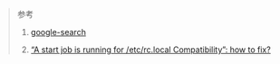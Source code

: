 

> 参考
> 1. [google-search](https://www.google.com/search?q=a+start+job+is+running+for+%2Fetc%2Frc.local&oq=a+start+job+is+running+for+%2Fetc%2Frc.local&aqs=chrome..69i57j69i64l3.17458j0j1&sourceid=chrome&ie=UTF-8)
>
> 2. [“A start job is running for /etc/rc.local Compatibility”: how to fix?](https://askubuntu.com/questions/616757/a-start-job-is-running-for-etc-rc-local-compatibility-how-to-fix)
>

